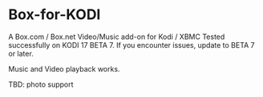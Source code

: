 Box-for-KODI
============

A Box.com / Box.net Video/Music add-on for Kodi / XBMC
Tested successfully on KODI 17 BETA 7.  If you encounter issues, update to BETA 7 or later.

Music and Video playback works.

TBD: photo support
